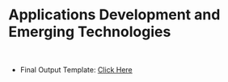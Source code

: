<h1>Applications Development and Emerging Technologies</h1>
<br>
<ul>
  <li>Final Output Template: <a href="#">Click Here</a></li>
</ul>
